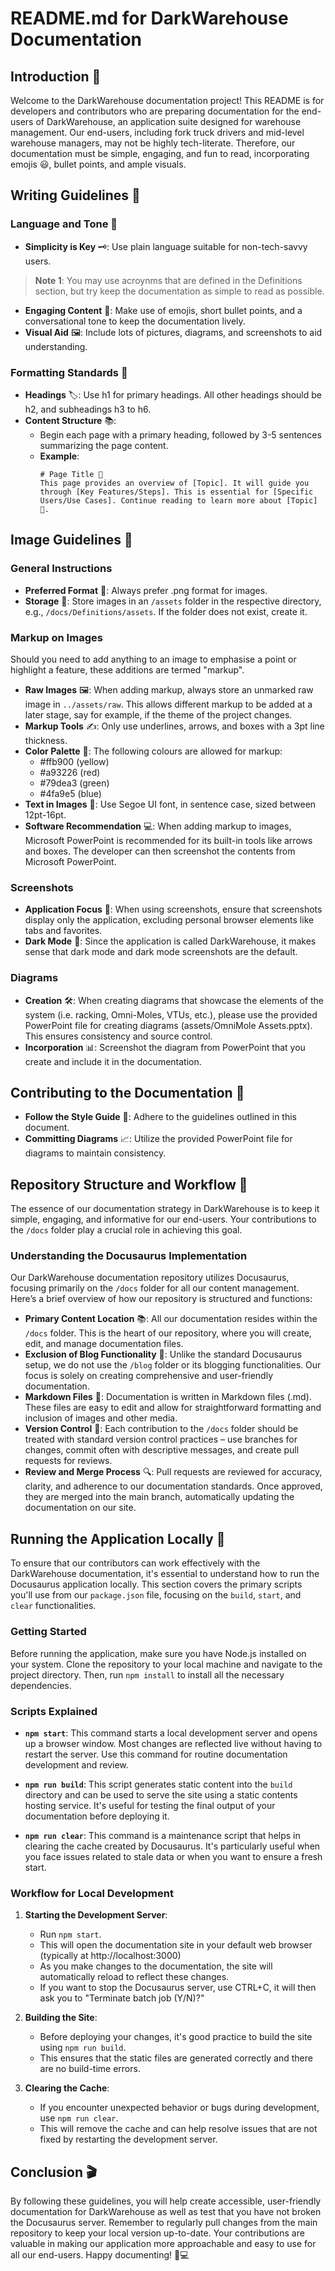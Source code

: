 # README.md for DarkWarehouse Documentation

## Introduction 🌟
Welcome to the DarkWarehouse documentation project! This README is for developers and contributors who are preparing documentation for the end-users of DarkWarehouse, an application suite designed for warehouse management. Our end-users, including fork truck drivers and mid-level warehouse managers, may not be highly tech-literate. Therefore, our documentation must be simple, engaging, and fun to read, incorporating emojis 😃, bullet points, and ample visuals.

## Writing Guidelines 📝
### Language and Tone 💬
- **Simplicity is Key** 🗝️: Use plain language suitable for non-tech-savvy users. 
> **Note 1**: You may use acroynms that are defined in the Definitions section, but try keep the documentation as simple to read as possible. 
- **Engaging Content** 🎉: Make use of emojis, short bullet points, and a conversational tone to keep the documentation lively.
- **Visual Aid** 🖼️: Include lots of pictures, diagrams, and screenshots to aid understanding.

### Formatting Standards 📐
- **Headings** 🏷️: Use h1 for primary headings. All other headings should be h2, and subheadings h3 to h6.
- **Content Structure** 📚:
  - Begin each page with a primary heading, followed by 3-5 sentences summarizing the page content.
  - **Example**:
    ```
    # Page Title 📘
    This page provides an overview of [Topic]. It will guide you through [Key Features/Steps]. This is essential for [Specific Users/Use Cases]. Continue reading to learn more about [Topic] 🚀.
    ```

## Image Guidelines 📸
### General Instructions
- **Preferred Format** 🎨: Always prefer .png format for images.
- **Storage** 💾: Store images in an `/assets` folder in the respective directory, e.g., `/docs/Definitions/assets`. If the folder does not exist, create it. 

### Markup on Images
Should you need to add anything to an image to emphasise a point or highlight a feature, these additions are termed "markup". 
- **Raw Images** 🖼️: When adding markup, always store an unmarked raw image in `../assets/raw`. This allows different markup to be added at a later stage, say for example, if the theme of the project changes.
- **Markup Tools** ✍️: Only use underlines, arrows, and boxes with a 3pt line thickness.
- **Color Palette** 🌈: The following colours are allowed for markup:
    - #ffb900 (yellow)
    - #a93226 (red)
    - #79dea3 (green)
    - #4fa9e5 (blue)
- **Text in Images** 📝: Use Segoe UI font, in sentence case, sized between 12pt-16pt.
- **Software Recommendation** 💻: When adding markup to images, Microsoft PowerPoint is recommended for its built-in tools like arrows and boxes. The developer can then screenshot the contents from Microsoft PowerPoint. 

### Screenshots
- **Application Focus** 👀: When using screenshots, ensure that screenshots display only the application, excluding personal browser elements like tabs and favorites.
- **Dark Mode** 🌙: Since the application is called DarkWarehouse, it makes sense that dark mode and dark mode screenshots are the default.

### Diagrams
- **Creation** 🛠️: When creating diagrams that showcase the elements of the system (i.e. racking, Omni-Moles, VTUs, etc.), please use the provided PowerPoint file for creating diagrams (assets/OmniMole Assets.pptx). This ensures consistency and source control.
- **Incorporation** 📊: Screenshot the diagram from PowerPoint that you create and include it in the documentation.

## Contributing to the Documentation 🤝
- **Follow the Style Guide** 📖: Adhere to the guidelines outlined in this document.
- **Committing Diagrams** 📈: Utilize the provided PowerPoint file for diagrams to maintain consistency.

## Repository Structure and Workflow 📁
The essence of our documentation strategy in DarkWarehouse is to keep it simple, engaging, and informative for our end-users. Your contributions to the `/docs` folder play a crucial role in achieving this goal.

### Understanding the Docusaurus Implementation
Our DarkWarehouse documentation repository utilizes Docusaurus, focusing primarily on the `/docs` folder for all our content management. Here’s a brief overview of how our repository is structured and functions:

- **Primary Content Location** 📚: All our documentation resides within the `/docs` folder. This is the heart of our repository, where you will create, edit, and manage documentation files.
- **Exclusion of Blog Functionality** 🚫: Unlike the standard Docusaurus setup, we do not use the `/blog` folder or its blogging functionalities. Our focus is solely on creating comprehensive and user-friendly documentation.
- **Markdown Files** 📝: Documentation is written in Markdown files (.md). These files are easy to edit and allow for straightforward formatting and inclusion of images and other media.
- **Version Control** 🔄: Each contribution to the `/docs` folder should be treated with standard version control practices – use branches for changes, commit often with descriptive messages, and create pull requests for reviews.
- **Review and Merge Process** 🔍: Pull requests are reviewed for accuracy, clarity, and adherence to our documentation standards. Once approved, they are merged into the main branch, automatically updating the documentation on our site.

## Running the Application Locally 🚀

To ensure that our contributors can work effectively with the DarkWarehouse documentation, it's essential to understand how to run the Docusaurus application locally. This section covers the primary scripts you'll use from our `package.json` file, focusing on the `build`, `start`, and `clear` functionalities.

### Getting Started
Before running the application, make sure you have Node.js installed on your system. Clone the repository to your local machine and navigate to the project directory. Then, run `npm install` to install all the necessary dependencies.

### Scripts Explained

- **`npm start`**: This command starts a local development server and opens up a browser window. Most changes are reflected live without having to restart the server. Use this command for routine documentation development and review.

- **`npm run build`**: This script generates static content into the `build` directory and can be used to serve the site using a static contents hosting service. It's useful for testing the final output of your documentation before deploying it.

- **`npm run clear`**: This command is a maintenance script that helps in clearing the cache created by Docusaurus. It's particularly useful when you face issues related to stale data or when you want to ensure a fresh start.

### Workflow for Local Development

1. **Starting the Development Server**:
   - Run `npm start`.
   - This will open the documentation site in your default web browser (typically at http://localhost:3000)
   - As you make changes to the documentation, the site will automatically reload to reflect these changes.
   - If you want to stop the Docusaurus server, use CTRL+C, it will then ask you to "Terminate batch job (Y/N)?" 

2. **Building the Site**:
   - Before deploying your changes, it's good practice to build the site using `npm run build`.
   - This ensures that the static files are generated correctly and there are no build-time errors.

3. **Clearing the Cache**:
   - If you encounter unexpected behavior or bugs during development, use `npm run clear`.
   - This will remove the cache and can help resolve issues that are not fixed by restarting the development server.

## Conclusion 🎬
By following these guidelines, you will help create accessible, user-friendly documentation for DarkWarehouse as well as test that you have not broken the Docusaurus server. Remember to regularly pull changes from the main repository to keep your local version up-to-date. Your contributions are valuable in making our application more approachable and easy to use for all our end-users. Happy documenting! 📖💻